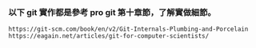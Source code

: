 ### 以下 git 實作都是參考 pro git 第十章節，了解實做細節。

```
https://git-scm.com/book/en/v2/Git-Internals-Plumbing-and-Porcelain
https://eagain.net/articles/git-for-computer-scientists/
```
